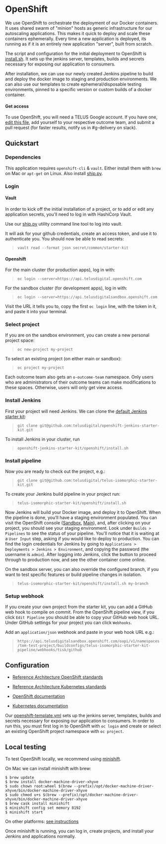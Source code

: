 # OpenShift

We use OpenShift to orchestrate the deployment of our Docker containers. It uses shared swarm of "minion" hosts as generic infrastructure for our autoscaling applications. This makes it quick to deploy and scale these containers ephemerally. Every time a new application is deployed, its running as if it is an entirely new application "server", built from scratch.

The script and configuration for the initial deployment to OpenShift is [install.sh](https://github.com/telusdigital/telus-isomorphic-starter-kit/blob/master/openshift/install.sh). It sets up the jenkins server, templates, builds and secrets necessary for exposing our application to consumers.

After installation, we can use our newly created Jenkins pipeline to build and deploy the docker image to staging and production environments. We can also use our templates to create ephemeral/disposable testing environments, pinned to a specific version or custom builds of a docker container.

#### Get access

To use OpenShift, you will need a TELUS Google account. If you have one, [edit this file](https://github.com/telusdigital/openshift-cluster-provisioning/blob/master/dp/data.yaml#L58), add yourself to your respective outcome team, and submit a pull request (for faster results, notify us in #g-delivery on slack).

## Quickstart

### Dependencies

This application requires `openshift-cli` & `vault`. Either install them with `brew` on Mac or `apt-get` on Linux. Also install [ship.py](https://github.com/telusdigital/ship.py).

### Login

#### Vault

In order to kick off the initial installation of a project, or to add or edit any application secrets, you'll need to log in with HashiCorp Vault. 

Use our [ship.py](https://github.com/telusdigital/ship.py) utility command line tool to log into vault.

It will ask for your github credentials, create an access token, and use it to authenticate you. You should now be able to read secrets:
> `vault read --format json secret/common/starter-kit`

#### Openshift

For the main cluster (for production apps), log in with:
> `oc login --server=https://api.telusdigital.openshift.com`

For the sandbox cluster (for development apps), log in with:
> `oc login --server=https://api.telusdigitalsandbox.openshift.com`

Visit the URL it tells you to, copy the first `oc login` line, with the token in it, and paste it into your terminal.

### Select project

If you are on the sandbox environment, you can create a new personal project space:
> `oc new-project my-project`

To select an existing project (on either main or sandbox):
> `oc project my-project`

Each outcome team also gets an `o-outcome-team` namespace. Only users who are administrators of their outcome teams can make modifications to these spaces. Otherwise, users will only get view access.

### Install Jenkins

First your project will need Jenkins. We can clone the [default Jenkins starter kit](https://github.com/telusdigital/openshift-jenkins-starter-kit):
> `git clone git@github.com:telusdigital/openshift-jenkins-starter-kit.git`

To install Jenkins in your cluster, run
> `openshift-jenkins-starter-kit/openshift/install.sh`

### Install pipeline

Now you are ready to check out the project, e.g.:
> `git clone git@github.com:telusdigital/telus-isomorphic-starter-kit.git`

To create your Jenkins build pipeline in your project run:
> `telus-isomorphic-starter-kit/openshift/install.sh`

Now Jenkins will build your Docker image, and deploy it to OpenShift. When the pipeline is done, you’ll have a staging environment populated. You can visit the OpenShift console ([Sandbox](https://console.telusdigitalsandbox.openshift.com/console/), [Main](https://console.telusdigital.openshift.com/console/)), and, after clicking on your project, you should see your staging environment. Look under `Builds > Pipelines` to see the status of your pipeline. You'll notice that it is waiting at a `User Input` step, asking if you would like to deploy to production. You can find the login credentials for Jenkins by going to `Applications > Deployments > Jenkins > Environment`, and copying the password (the username is `admin`). After logging into Jenkins, click the button to proceed through to production now, and see the other container come online.

On the sandbox server, you can also override the configured branch, if you want to test specific features or build pipeline changes in isolation.

> `telus-isomorphic-starter-kit/openshift/install.sh my-branch`

### Setup webhook

If you create your own project from the starter kit, you can add a GitHub web hook to compile on commit. From the OpenShift pipeline view, if you click `Edit Pipeline` you should be able to copy your GitHub web hook URL. Under GitHub settings for your project you can click `Webhooks`.

Add an `application/json` webhook and paste in your web hook URL e.g.:
> `https://api.telusdigitalsandbox.openshift.com/oapi/v1/namespaces/tom-test-project/buildconfigs/telus-isomorphic-starter-kit-pipeline/webhooks/tisk/github`

## Configuration

* [Reference Architecture OpenShift standards](https://github.com/telusdigital/reference-architecture/blob/master/delivery/openshift.md)
* [Reference Architecture Kubernetes standards](https://github.com/telusdigital/reference-architecture/blob/master/delivery/kubernetes.md)

* [OpenShift documentation](https://docs.openshift.com/container-platform/3.4/dev_guide/index.html)
* [Kubernetes documentation](https://kubernetes.io/docs/home/)

Our [openshift-template.yml](https://github.com/telusdigital/telus-isomorphic-starter-kit/blob/master/openshift/openshift-template.yml) sets up the jenkins server, templates, builds and secrets necessary for exposing our application to consumers. In order to run this, you must first log in to OpenShift with `oc login` and create or select an existing OpenShift project namespace with `oc project`.

## Local testing

To test OpenShift locally, we recommend using [minishift](https://docs.openshift.org/latest/minishift/getting-started/quickstart.html).

On Mac we can install minishift with brew:
```
$ brew update
$ brew install docker-machine-driver-xhyve
$ sudo chown root:wheel $(brew --prefix)/opt/docker-machine-driver-xhyve/bin/docker-machine-driver-xhyve
$ sudo chmod u+s $(brew --prefix)/opt/docker-machine-driver-xhyve/bin/docker-machine-driver-xhyve
$ brew cask install minishift
$ minishift config set memory 8192
$ minishift start
``` 

On other platforms: [see instructions](https://docs.openshift.org/latest/minishift/getting-started/installing.html#installing-instructions)

Once minishift is running, you can log in, create projects, and install your Jenkins and applications normally.
